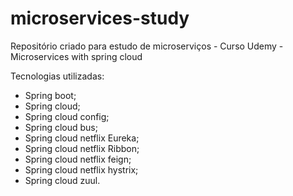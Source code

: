 # microservices-study

Repositório criado para estudo de microserviços - Curso Udemy - Microservices with spring cloud

Tecnologias utilizadas:
 - Spring boot;
 - Spring cloud;
 - Spring cloud config;
 - Spring cloud bus;
 - Spring cloud netflix Eureka;
 - Spring cloud netflix Ribbon;
 - Spring cloud netflix feign;
 - Spring cloud netflix hystrix;
 - Spring cloud zuul.
